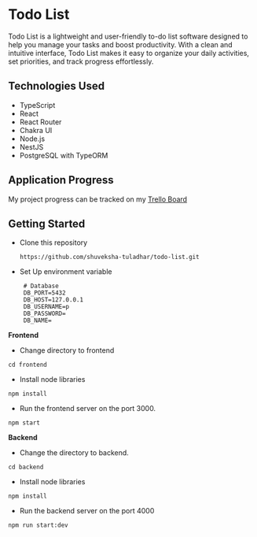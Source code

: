 # Todo List
Todo List is a lightweight and user-friendly to-do list software designed to help you manage your tasks and boost productivity. With a clean and intuitive interface, Todo List makes it easy to organize your daily activities, set priorities, and track progress effortlessly.

## Technologies Used
- TypeScript
- React
- React Router
- Chakra UI
- Node.js
- NestJS
- PostgreSQL with TypeORM

## Application Progress
My project progress can be tracked on my [Trello Board](https://trello.com/invite/b/LBuhUjOW/ATTI8da701cab85553fd0d3c717a5a57e4cd6D776516/to-do-list-main)

## Getting Started
- Clone this repository
  ```
  https://github.com/shuveksha-tuladhar/todo-list.git
  ```
- Set Up environment variable

  ```
   # Database
   DB_PORT=5432
   DB_HOST=127.0.0.1
   DB_USERNAME=p
   DB_PASSWORD=
   DB_NAME=
  ```

 
**Frontend**
- Change directory to frontend
```
cd frontend
```
- Install node libraries
```
npm install
```
- Run the frontend server on the port 3000.
```
npm start
```

**Backend**
- Change the directory to backend.
```
cd backend
```
- Install node libraries
```
npm install
```
- Run the backend server on the port 4000
```
npm run start:dev
```

